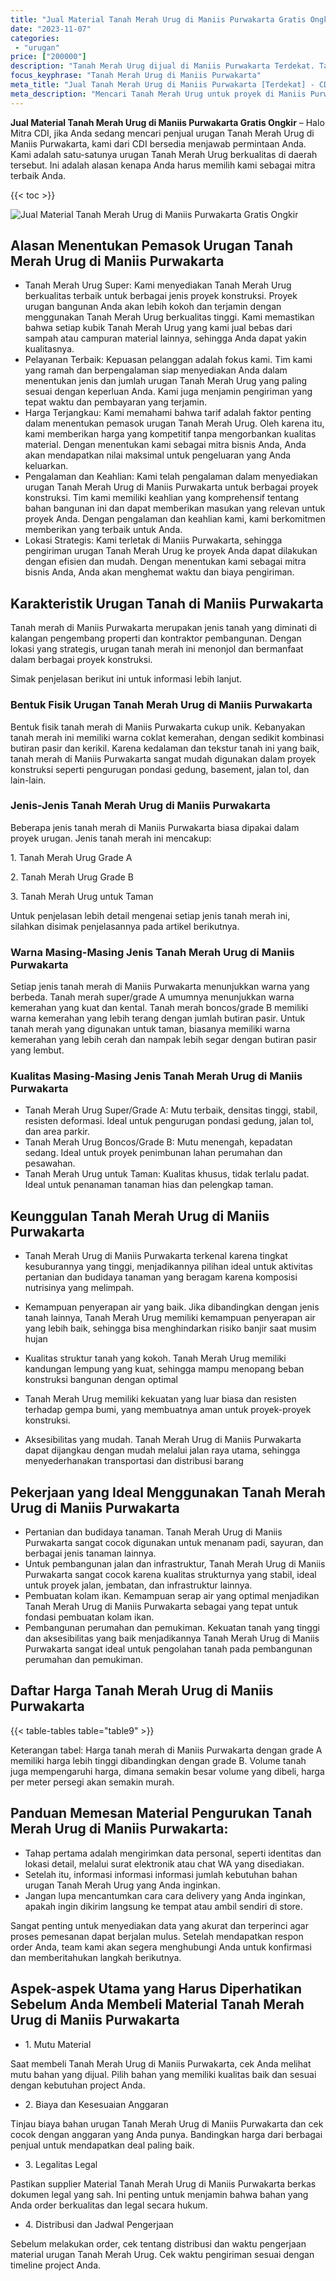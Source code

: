 ```yaml
---
title: "Jual Material Tanah Merah Urug di Maniis Purwakarta Gratis Ongkir"
date: "2023-11-07"
categories:
 - "urugan"
price: ["200000"]
description: "Tanah Merah Urug dijual di Maniis Purwakarta Terdekat. Tanah Merah Urug ini sering digunakan dalam proyek konstruksi sebagai bahan urugan yang unggul dan tepat guna. Kontak kami untuk mendapatkan informasi lebih lanjut."
focus_keyphrase: "Tanah Merah Urug di Maniis Purwakarta"
meta_title: "Jual Tanah Merah Urug di Maniis Purwakarta [Terdekat] - CDI"
meta_description: "Mencari Tanah Merah Urug untuk proyek di Maniis Purwakarta? Kami memiliki Tanah Merah Urug berkualitas untuk penimbunan lahan. Raih penawaran terbaik sekarang."
---
```


**Jual Material Tanah Merah Urug di Maniis Purwakarta Gratis Ongkir** – Halo Mitra CDI, jika Anda sedang mencari penjual urugan Tanah Merah Urug di Maniis Purwakarta, kami dari CDI bersedia menjawab permintaan Anda. Kami adalah satu-satunya urugan Tanah Merah Urug berkualitas di daerah tersebut. Ini adalah alasan kenapa Anda harus memilih kami sebagai mitra terbaik Anda.

{{< toc >}}

![Jual Material Tanah Merah Urug di Maniis Purwakarta Gratis Ongkir](/images/tanah/tanah-urug-31.jpg)

## Alasan Menentukan Pemasok Urugan Tanah Merah Urug di Maniis Purwakarta

*   Tanah Merah Urug Super: Kami menyediakan Tanah Merah Urug berkualitas terbaik untuk berbagai jenis proyek konstruksi. Proyek urugan bangunan Anda akan lebih kokoh dan terjamin dengan menggunakan Tanah Merah Urug berkualitas tinggi. Kami memastikan bahwa setiap kubik Tanah Merah Urug yang kami jual bebas dari sampah atau campuran material lainnya, sehingga Anda dapat yakin kualitasnya.
*   Pelayanan Terbaik: Kepuasan pelanggan adalah fokus kami. Tim kami yang ramah dan berpengalaman siap menyediakan Anda dalam menentukan jenis dan jumlah urugan Tanah Merah Urug yang paling sesuai dengan keperluan Anda. Kami juga menjamin pengiriman yang tepat waktu dan pembayaran yang terjamin.
*   Harga Terjangkau: Kami memahami bahwa tarif adalah faktor penting dalam menentukan pemasok urugan Tanah Merah Urug. Oleh karena itu, kami memberikan harga yang kompetitif tanpa mengorbankan kualitas material. Dengan menentukan kami sebagai mitra bisnis Anda, Anda akan mendapatkan nilai maksimal untuk pengeluaran yang Anda keluarkan.
*   Pengalaman dan Keahlian: Kami telah pengalaman dalam menyediakan urugan Tanah Merah Urug di Maniis Purwakarta untuk berbagai proyek konstruksi. Tim kami memiliki keahlian yang komprehensif tentang bahan bangunan ini dan dapat memberikan masukan yang relevan untuk proyek Anda. Dengan pengalaman dan keahlian kami, kami berkomitmen memberikan yang terbaik untuk Anda.
*   Lokasi Strategis: Kami terletak di Maniis Purwakarta, sehingga pengiriman urugan Tanah Merah Urug ke proyek Anda dapat dilakukan dengan efisien dan mudah. Dengan menentukan kami sebagai mitra bisnis Anda, Anda akan menghemat waktu dan biaya pengiriman. 

## Karakteristik Urugan Tanah di Maniis Purwakarta

Tanah merah di Maniis Purwakarta merupakan jenis tanah yang diminati di kalangan pengembang properti dan kontraktor pembangunan. Dengan lokasi yang strategis, urugan tanah merah ini menonjol dan bermanfaat dalam berbagai proyek konstruksi.

Simak penjelasan berikut ini untuk informasi lebih lanjut.

### Bentuk Fisik Urugan Tanah Merah Urug di Maniis Purwakarta

Bentuk fisik tanah merah di Maniis Purwakarta cukup unik. Kebanyakan tanah merah ini memiliki warna coklat kemerahan, dengan sedikit kombinasi butiran pasir dan kerikil. Karena kedalaman dan tekstur tanah ini yang baik, tanah merah di Maniis Purwakarta sangat mudah digunakan dalam proyek konstruksi seperti pengurugan pondasi gedung, basement, jalan tol, dan lain-lain.

### Jenis-Jenis Tanah Merah Urug di Maniis Purwakarta

Beberapa jenis tanah merah di Maniis Purwakarta biasa dipakai dalam proyek urugan. Jenis tanah merah ini mencakup:

1\.  Tanah Merah Urug Grade A

2\.  Tanah Merah Urug Grade B

3\.  Tanah Merah Urug untuk Taman

Untuk penjelasan lebih detail mengenai setiap jenis tanah merah ini, silahkan disimak penjelasannya pada artikel berikutnya. 

### Warna Masing-Masing Jenis Tanah Merah Urug di Maniis Purwakarta

Setiap jenis tanah merah di Maniis Purwakarta menunjukkan warna yang berbeda. Tanah merah super/grade A umumnya menunjukkan warna kemerahan yang kuat dan kental. Tanah merah boncos/grade B memiliki warna kemerahan yang lebih terang dengan jumlah butiran pasir. Untuk tanah merah yang digunakan untuk taman, biasanya memiliki warna kemerahan yang lebih cerah dan nampak lebih segar dengan butiran pasir yang lembut.

### Kualitas Masing-Masing Jenis Tanah Merah Urug di Maniis Purwakarta

*   Tanah Merah Urug Super/Grade A: Mutu terbaik, densitas tinggi, stabil, resisten deformasi. Ideal untuk pengurugan pondasi gedung, jalan tol, dan area parkir.
*   Tanah Merah Urug Boncos/Grade B: Mutu menengah, kepadatan sedang. Ideal untuk proyek penimbunan lahan perumahan dan pesawahan.
*   Tanah Merah Urug untuk Taman: Kualitas khusus, tidak terlalu padat. Ideal untuk penanaman tanaman hias dan pelengkap taman. 

## Keunggulan Tanah Merah Urug di Maniis Purwakarta

*   Tanah Merah Urug di Maniis Purwakarta terkenal karena tingkat kesuburannya yang tinggi, menjadikannya pilihan ideal untuk aktivitas pertanian dan budidaya tanaman yang beragam karena komposisi nutrisinya yang melimpah.
*   Kemampuan penyerapan air yang baik. Jika dibandingkan dengan jenis tanah lainnya, Tanah Merah Urug memiliki kemampuan penyerapan air yang lebih baik, sehingga bisa menghindarkan risiko banjir saat musim hujan

*   Kualitas struktur tanah yang kokoh. Tanah Merah Urug memiliki kandungan lempung yang kuat, sehingga mampu menopang beban konstruksi bangunan dengan optimal

*   Tanah Merah Urug memiliki kekuatan yang luar biasa dan resisten terhadap gempa bumi, yang membuatnya aman untuk proyek-proyek konstruksi.
*   Aksesibilitas yang mudah. Tanah Merah Urug di Maniis Purwakarta dapat dijangkau dengan mudah melalui jalan raya utama, sehingga menyederhanakan transportasi dan distribusi barang

## Pekerjaan yang Ideal Menggunakan Tanah Merah Urug di Maniis Purwakarta

*   Pertanian dan budidaya tanaman. Tanah Merah Urug di Maniis Purwakarta sangat cocok digunakan untuk menanam padi, sayuran, dan berbagai jenis tanaman lainnya.
*   Untuk pembangunan jalan dan infrastruktur, Tanah Merah Urug di Maniis Purwakarta sangat cocok karena kualitas strukturnya yang stabil, ideal untuk proyek jalan, jembatan, dan infrastruktur lainnya.
*   Pembuatan kolam ikan. Kemampuan serap air yang optimal menjadikan Tanah Merah Urug di Maniis Purwakarta sebagai yang tepat untuk fondasi pembuatan kolam ikan.
*   Pembangunan perumahan dan pemukiman. Kekuatan tanah yang tinggi dan aksesibilitas yang baik menjadikannya Tanah Merah Urug di Maniis Purwakarta sangat ideal untuk pengolahan tanah pada pembangunan perumahan dan pemukiman.

## Daftar Harga Tanah Merah Urug di Maniis Purwakarta

{{< table-tables table="table9" >}}

Keterangan tabel: Harga tanah merah di Maniis Purwakarta dengan grade A memiliki harga lebih tinggi dibandingkan dengan grade B. Volume tanah juga mempengaruhi harga, dimana semakin besar volume yang dibeli, harga per meter persegi akan semakin murah.

## Panduan Memesan Material Pengurukan Tanah Merah Urug di Maniis Purwakarta:

*   Tahap pertama adalah mengirimkan data personal, seperti identitas dan lokasi detail, melalui surat elektronik atau chat WA yang disediakan.
*   Setelah itu, informasi informasi informasi jumlah kebutuhan bahan urugan Tanah Merah Urug yang Anda inginkan.
*   Jangan lupa mencantumkan cara cara delivery yang Anda inginkan, apakah ingin dikirim langsung ke tempat atau ambil sendiri di store.

Sangat penting untuk menyediakan data yang akurat dan terperinci agar proses pemesanan dapat berjalan mulus. Setelah mendapatkan respon order Anda, team kami akan segera menghubungi Anda untuk konfirmasi dan memberitahukan langkah berikutnya.

## Aspek-aspek Utama yang Harus Diperhatikan Sebelum Anda Membeli Material Tanah Merah Urug di Maniis Purwakarta

*   1\. Mutu Material

Saat membeli Tanah Merah Urug di Maniis Purwakarta, cek Anda melihat mutu bahan yang dijual. Pilih bahan yang memiliki kualitas baik dan sesuai dengan kebutuhan project Anda.
*   2\. Biaya dan Kesesuaian Anggaran

Tinjau biaya bahan urugan Tanah Merah Urug di Maniis Purwakarta dan cek cocok dengan anggaran yang Anda punya. Bandingkan harga dari berbagai penjual untuk mendapatkan deal paling baik.
*   3\. Legalitas Legal

Pastikan supplier Material Tanah Merah Urug di Maniis Purwakarta berkas dokumen legal yang sah. Ini penting untuk menjamin bahwa bahan yang Anda order berkualitas dan legal secara hukum.
*   4\. Distribusi dan Jadwal Pengerjaan

Sebelum melakukan order, cek tentang distribusi dan waktu pengerjaan material urugan Tanah Merah Urug. Cek waktu pengiriman sesuai dengan timeline project Anda.